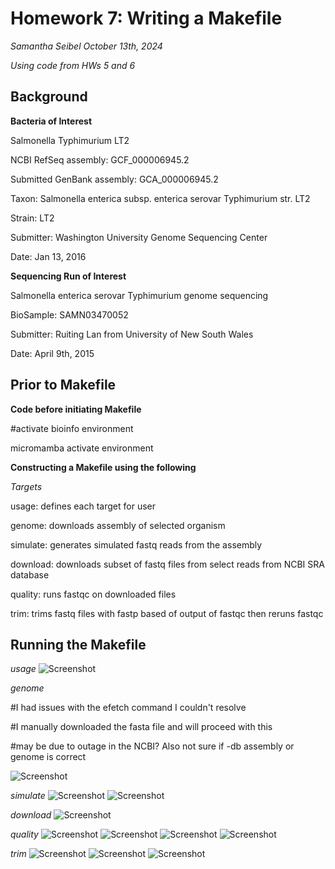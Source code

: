 # Homework 7: Writing a Makefile
*Samantha Seibel October 13th, 2024*

*Using code from HWs 5 and 6*

## Background

**Bacteria of Interest**

Salmonella Typhimurium LT2

NCBI RefSeq assembly: GCF_000006945.2

Submitted GenBank assembly: GCA_000006945.2

Taxon: Salmonella enterica subsp. enterica serovar Typhimurium str. LT2

Strain: LT2

Submitter: Washington University Genome Sequencing Center

Date: Jan 13, 2016

**Sequencing Run of Interest**

Salmonella enterica serovar Typhimurium genome sequencing

BioSample: SAMN03470052

Submitter: Ruiting Lan from University of New South Wales

Date: April 9th, 2015

## Prior to Makefile

**Code before initiating Makefile**

#activate bioinfo environment

micromamba activate environment

**Constructing a Makefile using the following**

*Targets*

usage: defines each target for user

genome: downloads assembly of selected organism

simulate: generates simulated fastq reads from the assembly

download: downloads subset of fastq files from select reads from NCBI SRA database

quality: runs fastqc on downloaded files

trim: trims fastq files with fastp based of output of fastqc then reruns fastqc

## Running the Makefile

*usage*
![Screenshot](HW7_Screenshot1.png)



*genome*

#I had issues with the efetch command I couldn't resolve

#I manually downloaded the fasta file and will proceed with this

#may be due to outage in the NCBI? Also not sure if -db assembly or genome is correct

![Screenshot](HW7_Screenshot2.png)

*simulate*
![Screenshot](HW7_Screenshot3.png)
![Screenshot](HW7_Screenshot4.png)

*download*
![Screenshot](HW7_Screenshot5.png)

*quality*
![Screenshot](HW7_Screenshot6.png)
![Screenshot](HW7_Screenshot7.png)
![Screenshot](HW7_Screenshot8.png)
![Screenshot](HW7_Screenshot9.png)

*trim*
![Screenshot](HW7_Screenshot10.png)
![Screenshot](HW7_Screenshot11.png)
![Screenshot](HW7_Screenshot12.png)



